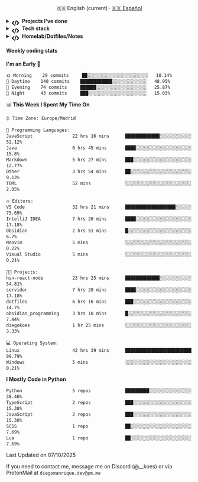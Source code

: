<div align="center">
  <a >🇬🇧 English (current)</a> · <a href="./README_es.md">🇪🇸 Español</a>
</div>
<br>

<details>
  <summary><picture style="vertical-align:middle;margin-right:8px;display:inline-block">
    <source media="(prefers-color-scheme: dark)" srcset="assets/programming-code-signs-svgrepo-com-white.svg">
    <source media="(prefers-color-scheme: light)" srcset="assets/programming-code-signs-svgrepo-com.svg">
    <img src="assets/programming-code-signs-svgrepo-com.svg" alt="icon" width="20" height="20" style="vertical-align:middle;transform:translateY(4px);">
  </picture><strong>Projects I've done</strong></summary>

  <br>
  <table>
    <tbody>
      <tr>
        <td>
          <em>
            <strong><a href="#">Template</a></strong>
          </em>
        </td>
        <td>
Template         </td>
        <td>
          <img alt="NodeJs/React/MongoDB" src="https://raw.githubusercontent.com/abranhe/programming-languages-logos/master/src/csharp/csharp_32x32.png" width="22">
        </td>
      </tr>
  </tbody>
  </table>
</details>
<details>
  <summary><picture style="vertical-align:middle;margin-right:8px;display:inline-block">
    <source media="(prefers-color-scheme: dark)" srcset="assets/programming-code-signs-svgrepo-com-white.svg">
    <source media="(prefers-color-scheme: light)" srcset="assets/programming-code-signs-svgrepo-com.svg">
    <img src="assets/programming-code-signs-svgrepo-com.svg" alt="icon" width="20" height="20" style="vertical-align:middle;transform:translateY(4px);">
  </picture><strong>Tech stack</strong></summary>

  <!-- Frontend -->
  <img alt="Frontend" src="https://img.shields.io/badge/Front%20%20%20-20232a?style=for-the-badge&logo=terminal&logoColor=white">
  <img alt="Angular" src="https://img.shields.io/badge/angular-7E22CE?style=for-the-badge&logo=angular&logoColor=white">
  <img alt="React" src="https://img.shields.io/badge/react-20232a?style=for-the-badge&logo=react&logoColor=61DAFB">
  <img alt="Tailwind CSS" src="https://img.shields.io/badge/tailwindcss-06B6D4?style=for-the-badge&logo=tailwindcss&logoColor=white">
  <img alt="SCSS/SASS" src="https://img.shields.io/badge/scss-CC6699?style=for-the-badge&logo=sass&logoColor=white">
<br>

  <!-- Backend -->
  <img alt="Backend" src="https://img.shields.io/badge/Back%20%20%20%20-20232a?style=for-the-badge&logo=terminal&logoColor=white">
  <img alt="Node.js" src="https://img.shields.io/badge/node.js-339933?style=for-the-badge&logo=nodedotjs&logoColor=white">
  <img alt="Express" src="https://img.shields.io/badge/express-000000?style=for-the-badge&logo=express&logoColor=white">
  <img alt="Spring" src="https://img.shields.io/badge/spring-6DB33F?style=for-the-badge&logo=spring&logoColor=white">
<br>

  <!-- Databases -->
  <img alt="Databases" src="https://img.shields.io/badge/DB's%20-20232a?style=for-the-badge&logo=terminal&logoColor=white">
  <img alt="MongoDB" src="https://img.shields.io/badge/mongodb-4EA94B?style=for-the-badge&logo=mongodb&logoColor=white">
  <img alt="Supabase" src="https://img.shields.io/badge/supabase-3ECF8E?style=for-the-badge&logo=supabase&logoColor=white">
  <img alt="Valkey" src="https://img.shields.io/badge/valkey-DC382D?style=for-the-badge&logo=valkey&logoColor=white">
  <img alt="DBeaver" src="https://img.shields.io/badge/dbeaver-2F6BFF?style=for-the-badge&logo=dbeaver&logoColor=white">
<br>
  <!-- DevOps -->
  <img alt="DevOps" src="https://img.shields.io/badge/DevOps%20%20%20-20232a?style=for-the-badge&logo=terminal&logoColor=white">
  <img alt="Docker" src="https://img.shields.io/badge/docker-2496ED?style=for-the-badge&logo=docker&logoColor=white">
  <img alt="Proxmox" src="https://img.shields.io/badge/proxmox-e57000?style=for-the-badge&logo=proxmox&logoColor=white">
  <img alt="Jenkins" src="https://img.shields.io/badge/jenkins-D24939?style=for-the-badge&logo=jenkins&logoColor=white">
  <img alt="Git" src="https://img.shields.io/badge/git-F05032?style=for-the-badge&logo=git&logoColor=white">
</details>

<details>
  <summary><picture style="vertical-align:middle;margin-right:8px;display:inline-block">
    <source media="(prefers-color-scheme: dark)" srcset="assets/programming-code-signs-svgrepo-com-white.svg">
    <source media="(prefers-color-scheme: light)" srcset="assets/programming-code-signs-svgrepo-com.svg">
    <img src="assets/programming-code-signs-svgrepo-com.svg" alt="icon" width="20" height="20" style="vertical-align:middle;transform:translateY(4px);">
  </picture><strong>Homelab/Dotfiles/Notes</strong></summary>

  <table>
    <tbody>
      <tr>
        <td>
          <strong><a href="https://github.com/diegokoes/proxmox">proxmox</a></strong>
        </td>
        <td>Proxmox-related configs and docs</td>
      </tr>
      <tr>
        <td>
          <strong><a href="https://github.com/diegokoes/dotfiles">dotfiles</a></strong>
        </td>
        <td>My dotfiles and environment setup</td>
      </tr>
      <tr>
        <td>
          <strong><a href="https://github.com/diegokoes/NOTES_programming">obsidian_programming</a></strong>
        </td>
        <td>Notes and Obsidian vault for programming and tech</td>
      </tr>
    </tbody>
  </table>
</details>

#### Weekly coding stats

<!--START_SECTION:waka-->
**I'm an Early 🐤**

```text
🌞 Morning    29 commits     ██░░░░░░░░░░░░░░░░░░░░░░░   10.14%
🌆 Daytime    140 commits    ████████████░░░░░░░░░░░░░   48.95%
🌃 Evening    74 commits     ██████░░░░░░░░░░░░░░░░░░░   25.87%
🌙 Night      43 commits     ███░░░░░░░░░░░░░░░░░░░░░░   15.03%

```

📊 **This Week I Spent My Time On**

```text
⌚︎ Time Zone: Europe/Madrid

💬 Programming Languages:
JavaScript               22 hrs 16 mins      █████████████░░░░░░░░░░░░   52.12%
Java                     6 hrs 45 mins       ████░░░░░░░░░░░░░░░░░░░░░   15.8%
Markdown                 5 hrs 27 mins       ███░░░░░░░░░░░░░░░░░░░░░░   12.77%
Other                    3 hrs 54 mins       ██░░░░░░░░░░░░░░░░░░░░░░░   9.13%
TOML                     52 mins             ░░░░░░░░░░░░░░░░░░░░░░░░░   2.05%

🔥 Editors:
VS Code                  32 hrs 21 mins      ███████████████████░░░░░░   75.69%
IntelliJ IDEA            7 hrs 20 mins       ████░░░░░░░░░░░░░░░░░░░░░   17.18%
Obsidian                 2 hrs 51 mins       █░░░░░░░░░░░░░░░░░░░░░░░░   6.7%
Neovim                   5 mins              ░░░░░░░░░░░░░░░░░░░░░░░░░   0.22%
Visual Studio            5 mins              ░░░░░░░░░░░░░░░░░░░░░░░░░   0.21%

🐱‍💻 Projects:
hsn-react-node           23 hrs 25 mins      █████████████░░░░░░░░░░░░   54.81%
servidor                 7 hrs 20 mins       ████░░░░░░░░░░░░░░░░░░░░░   17.18%
dotfiles                 6 hrs 16 mins       ███░░░░░░░░░░░░░░░░░░░░░░   14.7%
obsidian_programming     3 hrs 10 mins       █░░░░░░░░░░░░░░░░░░░░░░░░   7.44%
diegokoes                1 hr 25 mins        ░░░░░░░░░░░░░░░░░░░░░░░░░   3.33%

💻 Operating System:
Linux                    42 hrs 39 mins      █████████████████████████   99.79%
Windows                  5 mins              ░░░░░░░░░░░░░░░░░░░░░░░░░   0.21%

```

**I Mostly Code in Python**

```text
Python                   5 repos             █████████░░░░░░░░░░░░░░░░   38.46%
TypeScript               2 repos             ███░░░░░░░░░░░░░░░░░░░░░░   15.38%
JavaScript               2 repos             ███░░░░░░░░░░░░░░░░░░░░░░   15.38%
SCSS                     1 repo              ██░░░░░░░░░░░░░░░░░░░░░░░   7.69%
Lua                      1 repo              ██░░░░░░░░░░░░░░░░░░░░░░░   7.69%

```

 Last Updated on 07/10/2025
<!--END_SECTION:waka-->

If you need to contact me, message me on Discord (@__koes) or via ProtonMail at `diegomanrique.dev@pm.me`
